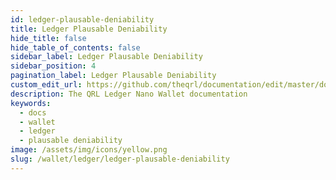 ```yaml
---
id: ledger-plausable-deniability
title: Ledger Plausable Deniability 
hide_title: false
hide_table_of_contents: false
sidebar_label: Ledger Plausable Deniability
sidebar_position: 4
pagination_label: Ledger Plausable Deniability
custom_edit_url: https://github.com/theqrl/documentation/edit/master/docs/basics/what-is-qrl.md
description: The QRL Ledger Nano Wallet documentation
keywords:
  - docs
  - wallet
  - ledger
  - plausable deniability
image: /assets/img/icons/yellow.png
slug: /wallet/ledger/ledger-plausable-deniability
---
```

